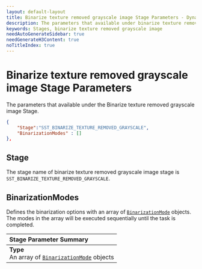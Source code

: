 ```yaml
---
layout: default-layout
title: Binarize texture removed grayscale image Stage Parameters - Dynamsoft Capture Vision Parameters
description: The parameters that available under binarize texture removed grayscale image stage of Dynamsoft Capture Vision.
keywords: Stages, binarize texture removed grayscale image
needAutoGenerateSidebar: true
needGenerateH3Content: true
noTitleIndex: true
---
```


# Binarize texture removed grayscale image Stage Parameters

The parameters that available under the Binarize texture removed grayscale image Stage.

```json
{
    "Stage":"SST_BINARIZE_TEXTURE_REMOVED_GRAYSCALE",
    "BinarizationModes" : []
},
```

## Stage

The stage name of binarize texture removed grayscale image stage is `SST_BINARIZE_TEXTURE_REMOVED_GRAYSCALE`.

## BinarizationModes

Defines the binarization options with an array of [`BinarizationMode`](binarization-modes.md) objects. The modes in the array will be executed sequentially until the task is completed.

| Stage Parameter Summary |
| :---------------------- |
| **Type**<br>An array of [`BinarizationMode`](binarization-modes.md) objects |
